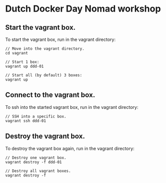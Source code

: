 # Dutch Docker Day Nomad workshop

## Start the vagrant box.
To start the vagrant box, run in the vagrant directory:
```
// Move into the vagrant directory.
cd vagrant

// Start 1 box:
vagrant up ddd-01

// Start all (by default) 3 boxes:
vagrant up
```

## Connect to the vagrant box.
To ssh into the started vagrant box, run in the vagrant directory:
```
// SSH into a specific box.
vagrant ssh ddd-01
```

## Destroy the vagrant box.
To destroy the vagrant box again, run in the vagrant directory:
```
// Destroy one vagrant box.
vagrant destroy -f ddd-01

// Destroy all vagrant boxes.
vagrant destroy -f
```
